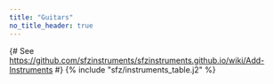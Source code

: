 ```yaml
---
title: "Guitars"
no_title_header: true
---
```

{# See https://github.com/sfzinstruments/sfzinstruments.github.io/wiki/Add-Instruments #}
{% include "sfz/instruments_table.j2" %}
